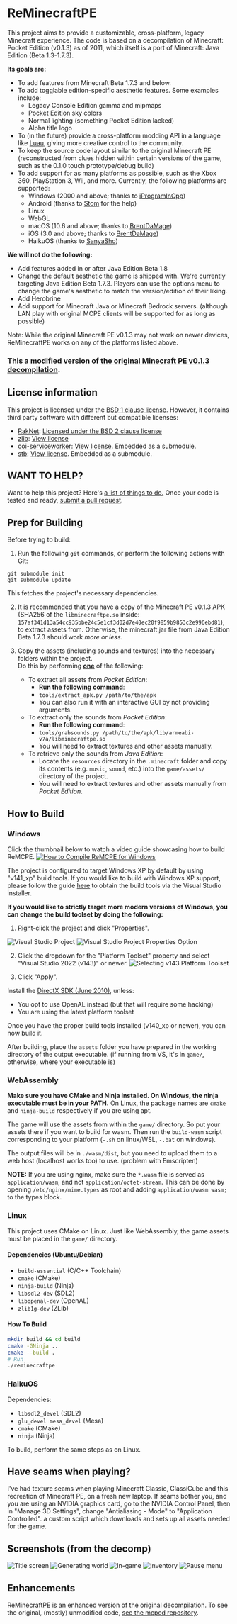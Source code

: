 # ReMinecraftPE

This project aims to provide a customizable, cross-platform, legacy Minecraft experience.
The code is based on a decompilation of Minecraft: Pocket Edition (v0.1.3) as of 2011, which itself is a port of Minecraft: Java Edition (Beta 1.3-1.7.3).

**Its goals are:**
* To add features from Minecraft Beta 1.7.3 and below.
* To add togglable edition-specific aesthetic features.
  Some examples include:
  * Legacy Console Edition gamma and mipmaps
  * Pocket Edition sky colors
  * Normal lighting (something Pocket Edition lacked)
  * Alpha title logo
* To (in the future) provide a cross-platform modding API in a language like [Luau](https://luau.org/), giving more creative control to the community.
* To keep the source code layout similar to the original Minecraft PE (reconstructed from clues hidden within
  certain versions of the game, such as the 0.1.0 touch prototype/debug build)
* To add support for as many platforms as possible, such as the Xbox 360, PlayStation 3, Wii, and more.
  Currently, the following platforms are supported:
	* Windows (2000 and above; thanks to [iProgramInCpp](https://github.com/iProgramMC))
	* Android (thanks to [Stom](https://github.com/Stommm) for the help)
	* Linux
	* WebGL
	* macOS (10.6 and above; thanks to [BrentDaMage](https://github.com/BrentDaMage))
	* iOS (3.0 and above; thanks to [BrentDaMage](https://github.com/BrentDaMage))
	* HaikuOS (thanks to [SanyaSho](https://github.com/SanyaSho))

**We will not do the following:**
* Add features added in or after Java Edition Beta 1.8
* Change the default aesthetic the game is shipped with. We're currently targeting Java Edition Beta 1.7.3.
  Players can use the options menu to change the game's aesthetic to match the version/edition of their liking.
* Add Herobrine
* Add support for Minecraft Java or Minecraft Bedrock servers. (although LAN play with original MCPE clients
  will be supported for as long as possible)

Note: While the original Minecraft PE v0.1.3 may not work on newer devices, ReMinecraftPE works on any of the platforms listed above.

### This a modified version of [the original Minecraft PE v0.1.3 decompilation](https://github.com/ReMinecraftPE/mcped).

## License information

This project is licensed under the [BSD 1 clause license](LICENSE.txt). However, it contains third party
software with different but compatible licenses:

- [RakNet](https://github.com/facebookarchive/RakNet): [Licensed under the BSD 2 clause license](thirdparty/raknet/LICENSE)
- [zlib](https://github.com/madler/zlib): [View license](thirdparty/zlib/LICENSE)
- [coi-serviceworker](https://github.com/gzuidhof/coi-serviceworker): [View license](https://github.com/gzuidhof/coi-serviceworker/blob/master/LICENSE). Embedded as a submodule.
- [stb](https://github.com/nothings/stb): [View license]([https://github.com/gzuidhof/coi-serviceworker/blob/master/LICENSE](https://github.com/nothings/stb/blob/master/LICENSE)). Embedded as a submodule.

## WANT TO HELP?

Want to help this project? Here's [a list of things to do.](https://github.com/ReMinecraftPE/mcpe/issues)
Once your code is tested and ready, [submit a pull request](https://github.com/ReMinecraftPE/mcpe/pulls).

## Prep for Building

Before trying to build:

1. Run the following `git` commands, or perform the following actions with Git:
```
git submodule init
git submodule update
```
This fetches the project's necessary dependencies.

2. It is recommended that you have a copy of the Minecraft PE v0.1.3 APK (SHA256 of the `libminecraftpe.so`
inside: `157af341d13a54cc935bbe24c5e1cf3d02d7e40ec20f9859b9853c2e996ebd81`), to extract assets from. Otherwise, the minecraft.jar file from Java Edition Beta 1.7.3 should work _more or less_.

3. Copy the assets (including sounds and textures) into the necessary folders within the project.<br>
   Do this by performing <ins>**one**</ins> of the following:
   - To extract all assets from _Pocket Edition_:
     - **Run the following command**:
     - `tools/extract_apk.py /path/to/the/apk`
     - You can also run it with an interactive GUI by not providing arguments.
   - To extract only the sounds from _Pocket Edition_:
     - **Run the following command**:
     - `tools/grabsounds.py /path/to/the/apk/lib/armeabi-v7a/libminecraftpe.so`
     - You will need to extract textures and other assets manually.
   - To retrieve only the sounds from _Java Edition_:
     - Locate the `resources` directory in the `.minecraft` folder and copy its contents (e.g. `music`, `sound`, etc.) into the `game/assets/` directory of the project.
     - You will need to extract textures and other assets manually from _Pocket Edition_.

## How to Build

### Windows

Click the thumbnail below to watch a video guide showcasing how to build ReMCPE.
<a href="https://youtu.be/Tx1u7C2DCPI" target="_blank">
  <img alt="How to Compile ReMCPE for Windows" src="http://i.ytimg.com/vi/Tx1u7C2DCPI/maxresdefault.jpg" />
</a>

The project is configured to target Windows XP by default by using "v141_xp" build tools. If you would like
to build with Windows XP support, please follow the guide [here](https://learn.microsoft.com/en-us/cpp/build/configuring-programs-for-windows-xp?view=msvc-170#install-the-windows-xp-platform-toolset)
to obtain the build tools via the Visual Studio installer.

**If you would like to strictly target more modern versions of Windows, you can change the build toolset by
doing the following:**

1. Right-click the project and click "Properties".

![Visual Studio Project](screenshots/visualstudio/mcpe_project.png)
![Visual Studio Project Properties Option](screenshots/visualstudio/properties_contextmenu.png)

2. Click the dropdown for the "Platform Toolset" property and select "Visual Studio 2022 (v143)" or newer.
![Selecting v143 Platform Toolset](screenshots/visualstudio/mcpe_project_properties_v143.png)

3. Click "Apply".

Install the [DirectX SDK (June 2010)](https://www.microsoft.com/en-US/download/details.aspx?id=6812), unless:
- You opt to use OpenAL instead (but that will require some hacking)
- You are using the latest platform toolset

Once you have the proper build tools installed (v140_xp or newer), you can now build it.

After building, place the `assets` folder you have prepared in the working directory of the output executable.
(if running from VS, it's in `game/`, otherwise, where your executable is)

### WebAssembly

**Make sure you have CMake and Ninja installed. On Windows, the ninja executable must be in your PATH.**
On Linux, the package names are `cmake` and `ninja-build` respectively if you are using apt.

The game will use the assets from within the `game/` directory. So put your assets there if you want to build
for wasm. Then run the `build-wasm` script corresponding to your platform (`-.sh` on linux/WSL, `-.bat` on
windows).

The output files will be in `./wasm/dist`, but you need to upload them to a web host (localhost works too) to
use. (problem with Emscripten)

**NOTE:** If you are using nginx, make sure the `*.wasm` file is served as `application/wasm`, and not
`application/octet-stream`. This can be done by opening `/etc/nginx/mime.types` as root and adding
`application/wasm wasm;` to the types block.

### Linux

This project uses CMake on Linux. Just like WebAssembly, the game assets must be placed in the `game/` directory.

#### Dependencies (Ubuntu/Debian)

- `build-essential` (C/C++ Toolchain)
- `cmake` (CMake)
- `ninja-build` (Ninja)
- `libsdl2-dev` (SDL2)
- `libopenal-dev` (OpenAL)
- `zlib1g-dev` (ZLib)

#### How To Build

```sh
mkdir build && cd build
cmake -GNinja ..
cmake --build .
# Run
./reminecraftpe
```

### HaikuOS

Dependencies:
- `libsdl2_devel` (SDL2)
- `glu_devel mesa_devel` (Mesa)
- `cmake` (CMake)
- `ninja` (Ninja)

To build, perform the same steps as on Linux.
 
## Have seams when playing?

I've had texture seams when playing Minecraft Classic, ClassiCube and this recreation of Minecraft PE, on a
fresh new laptop. If seams bother you, and you are using an NVIDIA graphics card, go to the NVIDIA Control
Panel, then in "Manage 3D Settings", change "Antialiasing - Mode" to "Application Controlled".
a custom script which downloads and sets up all assets needed for the game.

## Screenshots (from the decomp)

![Title screen](screenshots/title_screen.png)
![Generating world](screenshots/loading.png)
![In-game](screenshots/ingame.png)
![Inventory](screenshots/inventory.png)
![Pause menu](screenshots/pause_screen.png)

## Enhancements

ReMinecraftPE is an enhanced version of the original decompilation. To see the original, (mostly) unmodified code,
[see the mcped repository](https://github.com/ReMinecraftPE/mcped).

